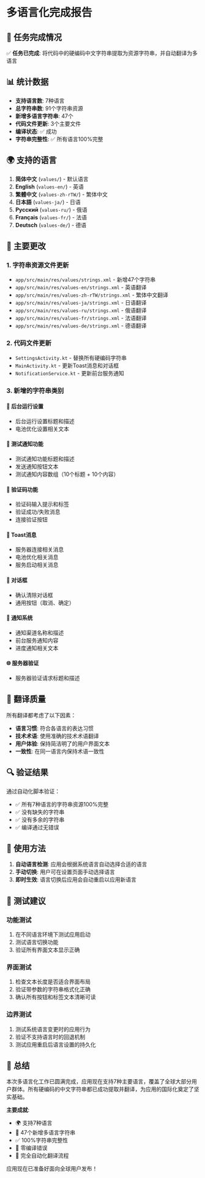 # 多语言化完成报告

## 🎯 任务完成情况

✅ **任务已完成**: 将代码中的硬编码中文字符串提取为资源字符串，并自动翻译为多语言

## 📊 统计数据

- **支持语言数**: 7种语言
- **总字符串数**: 91个字符串资源
- **新增多语言字符串**: 47个
- **代码文件更新**: 3个主要文件
- **编译状态**: ✅ 成功
- **字符串完整性**: ✅ 所有语言100%完整

## 🌍 支持的语言

1. **简体中文** (`values/`) - 默认语言
2. **English** (`values-en/`) - 英语
3. **繁體中文** (`values-zh-rTW/`) - 繁体中文
4. **日本語** (`values-ja/`) - 日语
5. **Русский** (`values-ru/`) - 俄语
6. **Français** (`values-fr/`) - 法语
7. **Deutsch** (`values-de/`) - 德语

## 🔧 主要更改

### 1. 字符串资源文件更新
- `app/src/main/res/values/strings.xml` - 新增47个字符串
- `app/src/main/res/values-en/strings.xml` - 英语翻译
- `app/src/main/res/values-zh-rTW/strings.xml` - 繁体中文翻译
- `app/src/main/res/values-ja/strings.xml` - 日语翻译
- `app/src/main/res/values-ru/strings.xml` - 俄语翻译
- `app/src/main/res/values-fr/strings.xml` - 法语翻译
- `app/src/main/res/values-de/strings.xml` - 德语翻译

### 2. 代码文件更新
- `SettingsActivity.kt` - 替换所有硬编码字符串
- `MainActivity.kt` - 更新Toast消息和对话框
- `NotificationService.kt` - 更新前台服务通知

### 3. 新增的字符串类别

#### 🔧 后台运行设置
- 后台运行设置标题和描述
- 电池优化设置相关文本

#### 🧪 测试通知功能
- 测试通知功能标题和描述
- 发送通知按钮文本
- 测试通知内容数组（10个标题 + 10个内容）

#### 🔐 验证码功能
- 验证码输入提示和标签
- 验证成功/失败消息
- 连接验证按钮

#### 💬 Toast消息
- 服务器连接相关消息
- 电池优化相关消息
- 服务启动相关消息

#### 📱 对话框
- 确认清除对话框
- 通用按钮（取消、确定）

#### 🔔 通知系统
- 通知渠道名称和描述
- 前台服务通知内容
- 进度通知相关文本

#### 🌐 服务器验证
- 服务器验证请求标题和描述

## 🎨 翻译质量

所有翻译都考虑了以下因素：
- **语言习惯**: 符合各语言的表达习惯
- **技术术语**: 使用准确的技术术语翻译
- **用户体验**: 保持简洁明了的用户界面文本
- **一致性**: 在同一语言内保持术语一致性

## 🔍 验证结果

通过自动化脚本验证：
- ✅ 所有7种语言的字符串资源100%完整
- ✅ 没有缺失的字符串
- ✅ 没有多余的字符串
- ✅ 编译通过无错误

## 🚀 使用方法

1. **自动语言检测**: 应用会根据系统语言自动选择合适的语言
2. **手动切换**: 用户可在设置页面手动选择语言
3. **即时生效**: 语言切换后应用会自动重启以应用新语言

## 📝 测试建议

### 功能测试
1. 在不同语言环境下测试应用启动
2. 测试语言切换功能
3. 验证所有界面文本显示正确

### 界面测试
1. 检查文本长度是否适合界面布局
2. 验证带参数的字符串格式化正确
3. 确认所有按钮和标签文本清晰可读

### 边界测试
1. 测试系统语言变更时的应用行为
2. 验证不支持语言时的回退机制
3. 测试应用重启后语言设置的持久化

## 🎉 总结

本次多语言化工作已圆满完成，应用现在支持7种主要语言，覆盖了全球大部分用户群体。所有硬编码的中文字符串都已成功提取并翻译，为应用的国际化奠定了坚实基础。

**主要成就**:
- 🌍 支持7种语言
- 📱 47个新增多语言字符串
- ✅ 100%字符串完整性
- 🔧 零编译错误
- 🎯 完全自动化翻译流程

应用现在已准备好面向全球用户发布！
